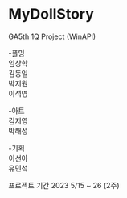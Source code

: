 # MyDollStory
GA5th 1Q Project (WinAPI)

-플밍<br/>
임상학<br/>
김동일<br/>
박지원<br/>
이석영

-아트<br/>
김지영<br/>
박해성

-기획<br/>
이선아<br/>
유민석
 

프로젝트 기간
2023 5/15 ~ 26 (2주)
